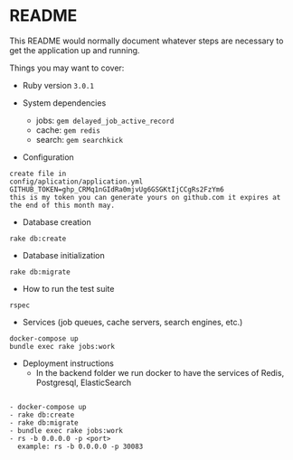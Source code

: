 # README

This README would normally document whatever steps are necessary to get the
application up and running.

Things you may want to cover:

* Ruby version `3.0.1`

* System dependencies
 
  * jobs: ```gem delayed_job_active_record```
  * cache: ```gem redis```
  * search: ```gem searchkick```


* Configuration

```
create file in
config/aplication/application.yml
GITHUB_TOKEN=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
this is my token you can generate yours on github.com it expires at the end of this month may.
```

* Database creation
```
rake db:create
```

* Database initialization
```
rake db:migrate
```
* How to run the test suite
```
rspec
```
* Services (job queues, cache servers, search engines, etc.)
```
docker-compose up
bundle exec rake jobs:work
```
* Deployment instructions
   * In the backend folder
we run docker to have the services of Redis, Postgresql, ElasticSearch
```

- docker-compose up
- rake db:create
- rake db:migrate
- bundle exec rake jobs:work
- rs -b 0.0.0.0 -p <port>
  example: rs -b 0.0.0.0 -p 30083

```
